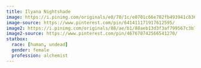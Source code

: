 ```yaml
---
title: Ilyana Nightshade
image: https://i.pinimg.com/originals/e0/70/1c/e0701c66e782fb493941c836801f16a3.jpg
image-source: https://www.pinterest.com/pin/641411171917612595/
image2: https://i.pinimg.com/originals/88/ae/b1/88aeb13d3f3af799567c3b7a1d727256.jpg
image2-source: https://www.pinterest.com/pin/467670742566541270/
statbox:
  race: [human, undead]
  gender: female
  profession: alchemist
---
```

